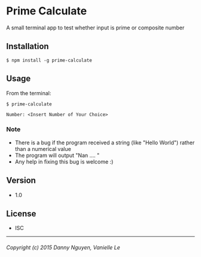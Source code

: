 Prime Calculate
=========

A small terminal app to test whether input is prime or composite number

## Installation

  ```
  $ npm install -g prime-calculate
  ```

## Usage

  From the terminal:

  ```
  $ prime-calculate
  ```

  ```
  Number: <Insert Number of Your Choice>
  ```
  
### Note
- There is a bug if the program received a string (like "Hello World") rather than a numerical value
- The program will output "Nan .... "
- Any help in fixing this bug is welcome :)

## Version
* 1.0

## License
* ISC

---
###### Copyright (c) 2015 Danny Nguyen, Vanielle Le
